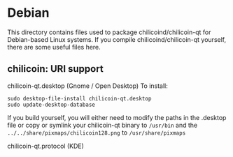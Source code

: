 
Debian
====================
This directory contains files used to package chilicoind/chilicoin-qt
for Debian-based Linux systems. If you compile chilicoind/chilicoin-qt yourself, there are some useful files here.

## chilicoin: URI support ##


chilicoin-qt.desktop  (Gnome / Open Desktop)
To install:

	sudo desktop-file-install chilicoin-qt.desktop
	sudo update-desktop-database

If you build yourself, you will either need to modify the paths in
the .desktop file or copy or symlink your chilicoin-qt binary to `/usr/bin`
and the `../../share/pixmaps/chilicoin128.png` to `/usr/share/pixmaps`

chilicoin-qt.protocol (KDE)

